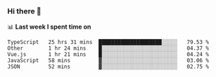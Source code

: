 ### Hi there 👋

<!--
**DBvc/DBvc** is a ✨ _special_ ✨ repository because its `README.md` (this file) appears on your GitHub profile.

Here are some ideas to get you started:

- 🔭 I’m currently working on ...
- 🌱 I’m currently learning ...
- 👯 I’m looking to collaborate on ...
- 🤔 I’m looking for help with ...
- 💬 Ask me about ...
- 📫 How to reach me: ...
- 😄 Pronouns: ...
- ⚡ Fun fact: ...
-->

📊 **Last week I spent time on**
<!--START_SECTION:waka-->

```text
TypeScript   25 hrs 31 mins  ████████████████████░░░░░   79.53 %
Other        1 hr 24 mins    █░░░░░░░░░░░░░░░░░░░░░░░░   04.37 %
Vue.js       1 hr 21 mins    █░░░░░░░░░░░░░░░░░░░░░░░░   04.24 %
JavaScript   58 mins         ▓░░░░░░░░░░░░░░░░░░░░░░░░   03.06 %
JSON         52 mins         ▓░░░░░░░░░░░░░░░░░░░░░░░░   02.75 %
```

<!--END_SECTION:waka-->
